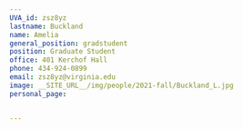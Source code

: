 ```yaml
---
UVA_id: zsz8yz
lastname: Buckland
name: Amelia
general_position: gradstudent
position: Graduate Student
office: 401 Kerchof Hall
phone: 434-924-0899 
email: zsz8yz@virginia.edu
image: __SITE_URL__/img/people/2021-fall/Buckland_L.jpg 
personal_page:


---
```


